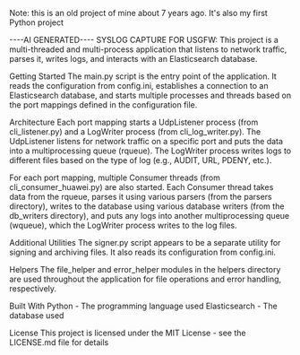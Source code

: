 Note: this is an old project of mine about 7 years ago. It's also my first Python project

----AI GENERATED----
SYSLOG CAPTURE FOR USGFW:
This project is a multi-threaded and multi-process application that listens to network traffic, parses it, writes logs, and interacts with an Elasticsearch database.

Getting Started
The main.py script is the entry point of the application. It reads the configuration from config.ini, establishes a connection to an Elasticsearch database, and starts multiple processes and threads based on the port mappings defined in the configuration file.

Architecture
Each port mapping starts a UdpListener process (from cli_listener.py) and a LogWriter process (from cli_log_writer.py). The UdpListener listens for network traffic on a specific port and puts the data into a multiprocessing queue (rqueue). The LogWriter process writes logs to different files based on the type of log (e.g., AUDIT, URL, PDENY, etc.).

For each port mapping, multiple Consumer threads (from cli_consumer_huawei.py) are also started. Each Consumer thread takes data from the rqueue, parses it using various parsers (from the parsers directory), writes to the database using various database writers (from the db_writers directory), and puts any logs into another multiprocessing queue (wqueue), which the LogWriter process writes to the log files.

Additional Utilities
The signer.py script appears to be a separate utility for signing and archiving files. It also reads its configuration from config.ini.

Helpers
The file_helper and error_helper modules in the helpers directory are used throughout the application for file operations and error handling, respectively.

Built With
Python - The programming language used
Elasticsearch - The database used

License
This project is licensed under the MIT License - see the LICENSE.md file for details
